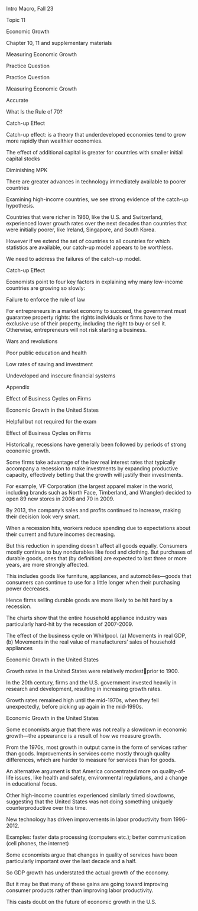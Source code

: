 Intro Macro, Fall 23

Topic 11

Economic Growth

Chapter 10, 11 and supplementary materials 

Measuring Economic Growth





Practice Question

Practice Question

Measuring Economic Growth



Accurate

What Is the Rule of 70?

Catch-up Effect

Catch-up effect: is a theory that underdeveloped economies tend to grow more rapidly than wealthier economies. 

The effect of additional capital is greater for countries with smaller initial capital stocks

Diminishing MPK

There are greater advances in technology immediately available to poorer countries



Examining high-income countries, we see strong evidence of the catch-up hypothesis.

Countries that were richer in 1960, like the U.S. and Switzerland, experienced lower growth rates over the next decades than countries that were initially poorer, like Ireland, Singapore, and South Korea.

However if we extend the set of countries to all countries for which statistics are available, our catch-up model appears to be worthless.

We need to address the failures of the catch-up model.



Catch-up Effect

Economists point to four key factors in explaining why many low-income countries are growing so slowly:

Failure to enforce the rule of law

For entrepreneurs in a market economy to succeed, the government must guarantee property rights: the rights individuals or firms have to the exclusive use of their property, including the right to buy or sell it. Otherwise, entrepreneurs will not risk starting a business.

Wars and revolutions

Poor public education and health

Low rates of saving and investment

Undeveloped and insecure financial systems

Appendix

 Effect of Business Cycles on Firms

 Economic Growth in the United States









 Helpful but not required for the exam

Effect of Business Cycles on Firms

Historically, recessions have generally been followed by periods of strong economic growth.

Some firms take advantage of the low real interest rates that typically accompany a recession to make investments by expanding productive capacity, effectively betting that the growth will justify their investments.

For example, VF Corporation (the largest apparel maker in the world, including brands such as North Face, Timberland, and Wrangler) decided to open 89 new stores in 2008 and 70 in 2009.

By 2013, the company’s sales and profits continued to increase, making their decision look very smart.

When a recession hits, workers reduce spending due to expectations about their current and future incomes decreasing.

But this reduction in spending doesn’t affect all goods equally. Consumers mostly continue to buy nondurables like food and clothing. But purchases of durable goods, ones that (by definition) are expected to last three or more years, are more strongly affected.

This includes goods like furniture, appliances, and automobiles—goods that consumers can continue to use for a little longer when their purchasing power decreases.

Hence firms selling durable goods are more likely to be hit hard by a recession.

The charts show that the entire household appliance industry was particularly hard-hit by the recession of 2007-2009.

The effect of the business cycle on Whirlpool. (a) Movements in real GDP, (b) Movements in the real value of manufacturers’ sales of household appliances

Economic Growth in the United States

Growth rates in the United States were relatively modestprior to 1900.

In the 20th century, firms and the U.S. government invested heavily in research and development, resulting in increasing growth rates.

Growth rates remained high until the mid-1970s, when they fell unexpectedly, before picking up again in the mid-1990s.



Economic Growth in the United States

Some economists argue that there was not really a slowdown in economic growth—the appearance is a result of how we measure growth.

From the 1970s, most growth in output came in the form of services rather than goods. Improvements in services come mostly through quality differences, which are harder to measure for services than for goods.

An alternative argument is that America concentrated more on quality-of-life issues, like health and safety, environmental regulations, and a change in educational focus.

Other high-income countries experienced similarly timed slowdowns, suggesting that the United States was not doing something uniquely counterproductive over this time.

New technology has driven improvements in labor productivity from 1996-2012.

Examples: faster data processing (computers etc.); better communication (cell phones, the internet)

Some economists argue that changes in quality of services have been particularly important over the last decade and a half.

So GDP growth has understated the actual growth of the economy.

But it may be that many of these gains are going toward improving consumer products rather than improving labor productivity.

This casts doubt on the future of economic growth in the U.S.



